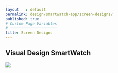 ```yaml
---
layout   : default
permalink: design/smartwatch-app/screen-designs/
published: true
# Custom Page Variables
# ─────────────────────
title: Screen Designs
---
```

<h2>Visual Design SmartWatch</h2>
<img src="../../../assets/Images/SW_Screen2.png">
